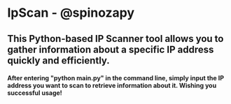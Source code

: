 # IpScan - @spinozapy

<h2>This Python-based IP Scanner tool allows you to gather information about a specific IP address quickly and efficiently.</h2>

<h4>After entering "python main.py" in the command line, simply input the IP address you want to scan to retrieve information about it. Wishing you successful usage!</h4>

